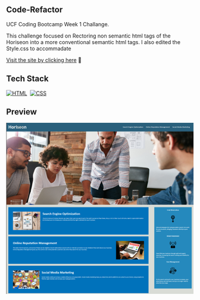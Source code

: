 ## Code-Refactor

UCF Coding Bootcamp Week 1 Challange. 

This challenge focused on Rectoring non semantic  html tags of the Horiseon into a more conventional semantic html tags. I also edited the Style.css to accommadate 

<a href="https://cpicha20.github.io/Code-Refactor/" target="_blank">Visit the site by clicking here</a> 🚀


## Tech Stack

[![HTML](https://img.shields.io/badge/html5%20-%23E34F26.svg?&style=for-the-badge&logo=html5&logoColor=white)](https://github.com/jigar-sable/Portfolio-Website/search?l=html)&nbsp;
[![CSS](https://img.shields.io/badge/css3%20-%231572B6.svg?&style=for-the-badge&logo=css3&logoColor=white)](https://github.com/jigar-sable/Portfolio-Website/search?l=css)&nbsp;

## Preview 

![Page Preview](/assets/images/preview.png)
